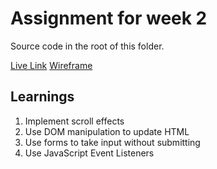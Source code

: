 # Assignment for week 2
Source code in the root of this folder.

[Live Link](https://hashimzia.github.io/ConnectionsLab/Week2/Assignment2/index.html)
[Wireframe](/ConnectionsLab/Week2/Assignment2/wireframe02.png)

## Learnings
1. Implement scroll effects
2. Use DOM manipulation to update HTML
3. Use forms to take input without submitting
4. Use JavaScript Event Listeners
